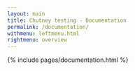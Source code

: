 ```yaml
---
layout: main
title: Chutney testing - Documentation
permalink: /documentation/
withmenu: leftmenu.html
rightmenu: overview
---
```

{% include pages/documentation.html %}